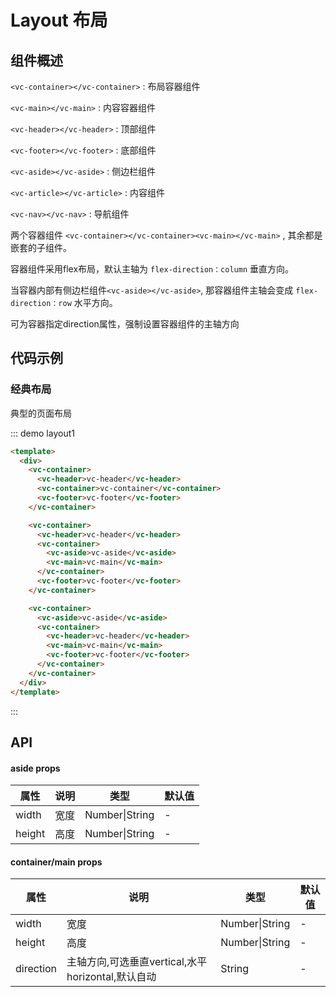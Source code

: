 # Layout 布局


## 组件概述


`<vc-container></vc-container>` : 布局容器组件

`<vc-main></vc-main>` : 内容容器组件

`<vc-header></vc-header>` : 顶部组件

`<vc-footer></vc-footer>` : 底部组件

`<vc-aside></vc-aside>` : 侧边栏组件

`<vc-article></vc-article>` : 内容组件

`<vc-nav></vc-nav>` : 导航组件

两个容器组件 `<vc-container></vc-container><vc-main></vc-main>` , 其余都是嵌套的子组件。

容器组件采用flex布局，默认主轴为 `flex-direction：column` 垂直方向。

当容器内部有侧边栏组件`<vc-aside></vc-aside>`, 那容器组件主轴会变成 `flex-direction：row` 水平方向。

可为容器指定direction属性，强制设置容器组件的主轴方向


## 代码示例


### 经典布局


典型的页面布局


::: demo layout1

``` html
<template>
  <div>
    <vc-container>
      <vc-header>vc-header</vc-header>
      <vc-container>vc-container</vc-container>
      <vc-footer>vc-footer</vc-footer>
    </vc-container>

    <vc-container>
      <vc-header>vc-header</vc-header>
      <vc-container>
        <vc-aside>vc-aside</vc-aside>
        <vc-main>vc-main</vc-main>
      </vc-container>
      <vc-footer>vc-footer</vc-footer>
    </vc-container>

    <vc-container>
      <vc-aside>vc-aside</vc-aside>
      <vc-container>
        <vc-header>vc-header</vc-header>
        <vc-main>vc-main</vc-main>
        <vc-footer>vc-footer</vc-footer>
      </vc-container>
    </vc-container>
  </div>
</template>
```
:::

## API

#### aside props

|属性|说明|类型|默认值|
|-|-|-|-|
|width|宽度|Number\|String|-|
|height|高度|Number\|String|-|

#### container/main props

|属性|说明|类型|默认值|
|-|-|-|-|
|width|宽度|Number\|String|-|
|height|高度|Number\|String|-|
|direction|主轴方向,可选垂直vertical,水平horizontal,默认自动|String|-|
